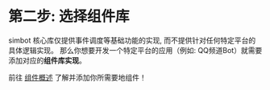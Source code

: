 # 第二步: 选择组件库

simbot 核心库仅提供事件调度等基础功能的实现, 而不提供针对任何特定平台的具体逻辑实现。
那么你想要开发一个特定平台的应用（例如: QQ频道Bot）就需要添加对应的**组件库实现**。

前往
[组件概述](components-intro.md)
了解并添加你所需要地组件！